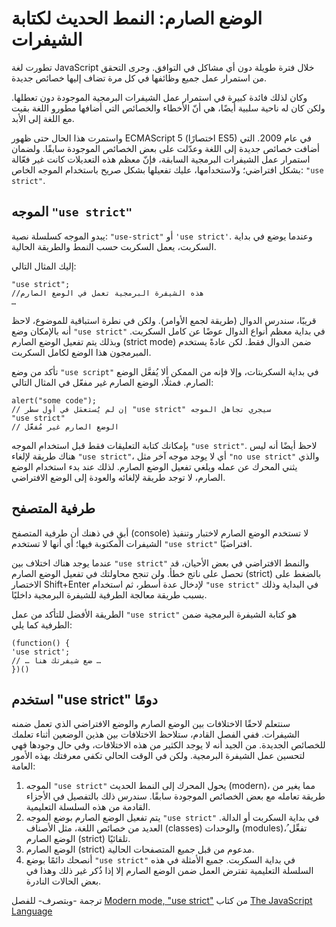 # الوضع الصارم: النمط الحديث لكتابة الشيفرات
تطورت لغة JavaScript خلال فترة طويلة دون أي مشاكل في التوافق. وجرى التحقق من استمرار عمل جميع وظائفها في كل مرة تضاف إليها خصائص جديدة.
 
وكان لذلك فائدة كبيرة في استمرار عمل الشيفرات البرمجية الموجودة دون تعطلها. ولكن كان له ناحية سلبية أيضًا، هي أنّ الأخطاء والخصائص التي أضافها مطورو اللغة بقيت مع اللغة إلى الأبد.
 
واستمرت هذا الحال حتى ظهور ECMAScript 5 (اختصارًا ES5) في عام 2009. التي أضافت خصائص جديدة إلى اللغة وعدّلت على بعض الخصائص الموجودة سابقًا. ولضمان استمرار عمل الشيفرات البرمجية السابقة، فإنّ معظم هذه التعديلات كانت غير فعّالة بشكل افتراضي؛ ولاستخدامها، عليك تفعيلها بشكل صريح باستخدام الموجه الخاص: `"use strict"`.
 
## الموجه `"use strict"`
يبدو الموجه كسلسلة نصية: `"use-strict"` أو `'use strict'`. وعندما يوضع في بداية السكربت، يعمل السكربت حسب النمط والطريقة الحالية.

إليك المثال التالي:
 
```
"use strict";
//هذه الشيفرة البرمجية تعمل في الوضع الصارم
…
```
 
قريبًا، سندرس الدوال (طريقة لجمع الأوامر). ولكن في نطرة استباقية للموضوع، لاحظ أنه بالإمكان وضع `"use strict"` في بداية معظم أنواع الدوال عوضًا عن كامل السكربت. وبذلك يتم تفعيل الوضع الصارم (strict mode) ضمن الدوال فقط. لكن عادةً يستخدم المبرمجون هذا الوضع لكامل السكربت.
 
تأكد من وضع `"use script"` في بداية السكربتات، وإلا فإنه من الممكن ألا يُفعَّل الوضع الصارم.
فمثلًا، الوضع الصارم غير مفعّل في المثال التالي:
 
```
alert("some code");
// إن لم يُستعمَل في أول سطر "use strict" سيجري تجاهل الموجه
"use strict"
// الوضع الصارم غير مُفعَّل
```
 
بإمكانك كتابة التعليقات فقط قبل استخدام الموجه `"use strict"`. 
لاحظ أيضًا أنه ليس هناك طريقة لإلغاء `"use strict"`، أي لا يوجد موجه آخر مثل `"no use strict"` والذي يثني المحرك عن عمله ويلغي تفعيل الوضع الصارم. لذلك عند بدء استخدام الوضع الصارم، لا توجد طريقة لإلغائه والعودة إلى الوضع الافتراضي.
 
## طرفية المتصفح
أبقِ في ذهنك أن طرفية المتصفح (console) لا تستخدم الوضع الصارم لاختبار وتنفيذ الشيفرات المكتوبة فيها؛ أي أنها لا تستخدم `"use strict"` افتراضيًا.
 
عندما يوجد هناك اختلاف بين `"use strict"` والنمط الافتراضي في بعض الأحيان، قد تحصل على ناتج خطأ. ولن تنجح محاولتك في تفعيل الوضع الصارم (strict) بالضغط على الاختصار Shift+Enter لإدخال عدة أسطر، ثم استخدام `"use strict"` في البداية وذلك بسبب طريقة معالجة الطرفية للشيفرة البرمجية داخليًا.
 
الطريقة الأفضل للتأكد من عمل `"use strict"` هو كتابة الشيفرة البرمجية ضمن الطرفية كما يلي:
 
```
(function() {
'use strict';
// … ضع شيفرتك هنا …
})()
```
 
## استخدم "use strict" دومًا
سنتعلم لاحقًا الاختلافات بين الوضع الصارم والوضع الافتراضي الذي تعمل ضمنه الشيفرات. ففي الفصل القادم، ستلاحظ الاختلافات بين هذين الوضعين أثناء تعلمك للخصائص الجديدة. من الجيد أنه لا يوجد الكثير من هذه الاختلافات، وفي حال وجودها فهي لتحسين عمل الشيفرة البرمجية. ولكن في الوقت الحالي تكفي معرفتك بهذه الأمور العامة:
 
1. الموجه `"use strict"` يحول المحرك إلى النمط الحديث (modern)، مما يغير من طريقة تعامله مع بعض الخصائص الموجودة سابقًا. سندرس ذلك بالتفصيل في الأجزاء القادمة من هذه السلسلة التعليمية.
2. يتم تفعيل الوضع الصارم بوضع الموجه `"use strict"` في بداية السكربت أو الدالة. العديد من خصائص اللغة، مثل الأصناف (classes) والوحدات (modules)، ُتفعِّل الوضع الصارم (strict) تلقائيًا.
3. الوضع الصارم (strict) مدعوم من قبل جميع المتصفحات الحالية.
4. أنصحك دائمًا بوضع `"use strict"` في بداية السكربت. جميع الأمثلة في هذه السلسلة التعليمية تفترض العمل ضمن الوضع الصارم إلا إذا ذُكر غير ذلك وهذا في بعض الحالات النادرة.

ترجمة -وبتصرف- للفصل [Modern mode, "use strict"](https://javascript.info/use-strict) من كتاب [The JavaScript Language](https://javascript.info/js)
